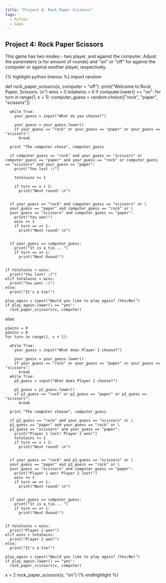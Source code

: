 ```yaml
---
title: "Project 4: Rock Paper Scissors"
tags:
  - Python
  - Game
---
```


## Project 4: Rock Paper Scissors



This game has two modes - two player, and against the computer. Adjust the parameters (x for amount of rounds) and "on" or "off" for against the computer or against another player, respectively.

{% highlight python linenos %}
import random

def rock_paper_scissors(x, computer = "off"):
  print("Welcome to Rock, Paper, Scissors. \n")
  wins = 0
  totalwins = 0
  if computer.lower() == "on":
    for turn in range(1, x + 1):
      computer_guess = random.choice(["rock", "paper", "scissors"])

      while True:
        your_guess = input("What do you choose?")

        your_guess = your_guess.lower()
        if your_guess == "rock" or your_guess == "paper" or your_guess == "scissors":
          break

      print "The computer chose", computer_guess

      if computer_guess == "rock" and your_guess == "scissors" or computer_guess == "paper" and your_guess == "rock" or computer_guess == "scissors" and your_guess == "paper":
        print("You lost :(")

        totalwins += 1

        if turn == x + 1:
          print("Next round! \n")


      if your_guess == "rock" and computer_guess == "scissors" or \
      your_guess == "paper" and computer_guess == "rock" or \
      your_guess == "scissors" and computer_guess == "paper":
        print("You won!")
        wins += 1
        if turn == x+ 1:
          print("Next round! \n")


      if your_guess == computer_guess:
        print("It is a tie... ")
        if turn == x+ 1:  
          print("Next Round!")


    if totalwins > wins:
      print("You lost! :(")  
    elif totalwins < wins:
      print("You won! :)")
    else:
      print("It's a tie!")

    play_again = input("Would you like to play again? (Yes/No)")
    if play_again.lower() == "yes":
      rock_paper_scissors(x, computer)




  else:

    p1wins = 0
    p2wins = 0
    for turn in range(1, x + 1):    

      while True:
        your_guess = input("What does Player 1 choose?")

        your_guess = your_guess.lower()
        if your_guess == "rock" or your_guess == "paper" or your_guess == "scissors":
          break  
      while True:
        p2_guess = input("What does Player 1 choose?")

        p2_guess = p2_guess.lower()
        if p2_guess == "rock" or p2_guess == "paper" or p2_guess == "scissors":
          break  

      print "The computer choose", computer_guess

      if p2_guess == "rock" and your_guess == "scissors" or \
      p2_guess == "paper" and your_guess == "rock" or \
      p2_guess == "scissors" and your_guess == "paper":                                    
        print("Player 1 lost! Player 2 won!")
        totalwins += 1
        if turn == x + 1:
          print("Next round! \n")


      if your_guess == "rock" and p2_guess == "scissors" or \
      your_guess == "paper" and p2_guess == "rock" or \
      your_guess == "scissors" and computer_guess == "paper":
        print("Player 1 won! Player 2 lost!")
        wins += 1
        if turn == x+ 1:
          print("Next round! \n")


      if your_guess == computer_guess:
        print("It is a tie... ")
        if turn == x+ 1:  
          print("Next Round!")


    if totalwins < wins:
      print("Player 1 won!")    
    elif wins > totalwins:
      print("Player 2 won!")
    else:
      print("It's a tie!")

    play_again = input("Would you like to play again? (Yes/No)")
    if play_again.lower() == "yes":
      rock_paper_scissors(x, computer)



x = 2
rock_paper_scissors(x, "on")
{% endhighlight %}
